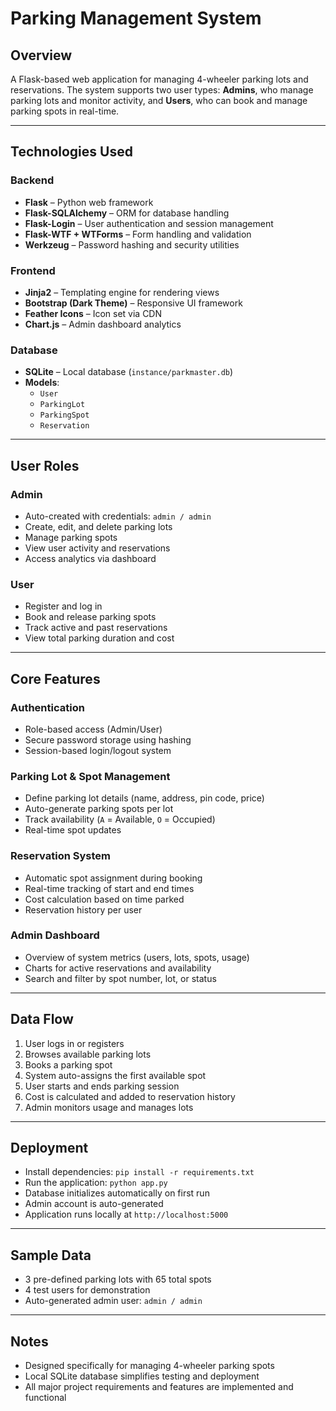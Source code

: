 # Parking Management System

## Overview

A Flask-based web application for managing 4-wheeler parking lots and reservations. The system supports two user types: **Admins**, who manage parking lots and monitor activity, and **Users**, who can book and manage parking spots in real-time.

---

## Technologies Used

### Backend
- **Flask** – Python web framework
- **Flask-SQLAlchemy** – ORM for database handling
- **Flask-Login** – User authentication and session management
- **Flask-WTF + WTForms** – Form handling and validation
- **Werkzeug** – Password hashing and security utilities

### Frontend
- **Jinja2** – Templating engine for rendering views
- **Bootstrap (Dark Theme)** – Responsive UI framework
- **Feather Icons** – Icon set via CDN
- **Chart.js** – Admin dashboard analytics

### Database
- **SQLite** – Local database (`instance/parkmaster.db`)
- **Models**:
  - `User`
  - `ParkingLot`
  - `ParkingSpot`
  - `Reservation`

---

## User Roles

### Admin
- Auto-created with credentials: `admin / admin`
- Create, edit, and delete parking lots
- Manage parking spots
- View user activity and reservations
- Access analytics via dashboard

### User
- Register and log in
- Book and release parking spots
- Track active and past reservations
- View total parking duration and cost

---

## Core Features

### Authentication
- Role-based access (Admin/User)
- Secure password storage using hashing
- Session-based login/logout system

### Parking Lot & Spot Management
- Define parking lot details (name, address, pin code, price)
- Auto-generate parking spots per lot
- Track availability (`A` = Available, `O` = Occupied)
- Real-time spot updates

### Reservation System
- Automatic spot assignment during booking
- Real-time tracking of start and end times
- Cost calculation based on time parked
- Reservation history per user

### Admin Dashboard
- Overview of system metrics (users, lots, spots, usage)
- Charts for active reservations and availability
- Search and filter by spot number, lot, or status

---

## Data Flow

1. User logs in or registers
2. Browses available parking lots
3. Books a parking spot
4. System auto-assigns the first available spot
5. User starts and ends parking session
6. Cost is calculated and added to reservation history
7. Admin monitors usage and manages lots

---

## Deployment

- Install dependencies: `pip install -r requirements.txt`
- Run the application: `python app.py`
- Database initializes automatically on first run
- Admin account is auto-generated
- Application runs locally at `http://localhost:5000`

---

## Sample Data

- 3 pre-defined parking lots with 65 total spots
- 4 test users for demonstration
- Auto-generated admin user: `admin / admin`

---

## Notes

- Designed specifically for managing 4-wheeler parking spots
- Local SQLite database simplifies testing and deployment
- All major project requirements and features are implemented and functional